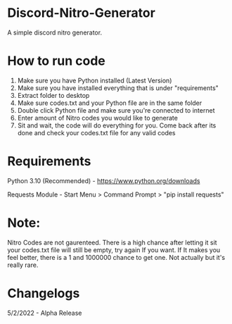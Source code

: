 # Discord-Nitro-Generator
A simple discord nitro generator.

# How to run code

1. Make sure you have Python installed (Latest Version)
2. Make sure you have installed everything that is under "requirements"
3. Extract folder to desktop
4. Make sure codes.txt and your Python file are in the same folder
5. Double click Python file and make sure you're connected to internet
6. Enter amount of Nitro codes you would like to generate
7. Sit and wait, the code will do everything for you. Come back after its done and check
your codes.txt file for any valid codes

# Requirements

Python 3.10 (Recommended) - https://www.python.org/downloads

Requests Module - Start Menu > Command Prompt > "pip install requests"

# Note: 

Nitro Codes are not gaurenteed. There is a high chance after letting it sit your codes.txt file will still be empty, try again If you want. If It makes you feel better, there is a 1 and 1000000 chance to get one. Not actually but it's really rare.

# Changelogs

5/2/2022 - Alpha Release
